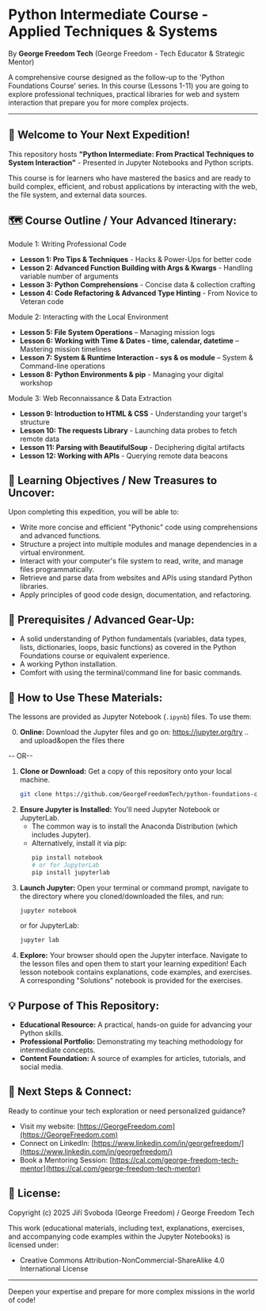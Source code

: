 # Python Intermediate Course - Applied Techniques & Systems

By **George Freedom Tech** (George Freedom - Tech Educator & Strategic Mentor)

A comprehensive course designed as the follow-up to the 'Python Foundations Course' series. In this course (Lessons 1-11) you are going to explore professional techniques, practical libraries for web and system interaction that prepare you for more complex projects.

---

## 🚀 Welcome to Your Next Expedition!
This repository hosts **"Python Intermediate: From Practical Techniques to System Interaction"** - Presented in Jupyter Notebooks and Python scripts.

This course is for learners who have mastered the basics and are ready to build complex, efficient, and robust applications by interacting with the web, the file system, and external data sources.

## 🗺️ Course Outline / Your Advanced Itinerary:

Module 1: Writing Professional Code
* **Lesson 1: Pro Tips & Techniques** - Hacks & Power-Ups for better code
* **Lesson 2: Advanced Function Building with Args & Kwargs** - Handling variable number of arguments
* **Lesson 3: Python Comprehensions** - Concise data & collection crafting
* **Lesson 4: Code Refactoring & Advanced Type Hinting** - From Novice to Veteran code
  
Module 2: Interacting with the Local Environment
* **Lesson 5: File System Operations** – Managing mission logs
* **Lesson 6: Working with Time & Dates - time, calendar, datetime** – Mastering mission timelines
* **Lesson 7: System & Runtime Interaction - sys & os module** – System & Command-line operations
* **Lesson 8: Python Environments & pip** - Managing your digital workshop
  
Module 3: Web Reconnaissance & Data Extraction
* **Lesson 9: Introduction to HTML & CSS** - Understanding your target's structure
* **Lesson 10: The requests Library** - Launching data probes to fetch remote data
* **Lesson 11: Parsing with BeautifulSoup** - Deciphering digital artifacts
* **Lesson 12: Working with APIs** - Querying remote data beacons
  
## 🎯 Learning Objectives / New Treasures to Uncover:

Upon completing this expedition, you will be able to:

* Write more concise and efficient "Pythonic" code using comprehensions and advanced functions.
* Structure a project into multiple modules and manage dependencies in a virtual environment.
* Interact with your computer's file system to read, write, and manage files programmatically.
* Retrieve and parse data from websites and APIs using standard Python libraries.
* Apply principles of good code design, documentation, and refactoring.
  
## 🎒 Prerequisites / Advanced Gear-Up:

* A solid understanding of Python fundamentals (variables, data types, lists, dictionaries, loops, basic functions) as covered in the Python Foundations course or equivalent experience.
* A working Python installation.
* Comfort with using the terminal/command line for basic commands.

## 🧭 How to Use These Materials:
  
The lessons are provided as Jupyter Notebook (`.ipynb`) files. To use them:

0. **Online:** Download the Jupyter files and go on: https://jupyter.org/try .. and upload&open the files there

-- OR--

1.  **Clone or Download:** Get a copy of this repository onto your local machine.
    ```bash
    git clone https://github.com/GeorgeFreedomTech/python-foundations-course.git
    ```
2.  **Ensure Jupyter is Installed:** You'll need Jupyter Notebook or JupyterLab.
    * The common way is to install the Anaconda Distribution (which includes Jupyter).
    * Alternatively, install it via pip:
        ```bash
        pip install notebook
        # or for JupyterLab
        pip install jupyterlab
        ```
3.  **Launch Jupyter:** Open your terminal or command prompt, navigate to the directory where you cloned/downloaded the files, and run:
    ```bash
    jupyter notebook
    ```
    or for JupyterLab:
    ```bash
    jupyter lab
    ```
4.  **Explore:** Your browser should open the Jupyter interface. Navigate to the lesson files and open them to start your learning expedition! Each lesson notebook contains explanations, code examples, and exercises. A corresponding "Solutions" notebook is provided for the exercises.

## 💡 Purpose of This Repository:

* **Educational Resource:** A practical, hands-on guide for advancing your Python skills.
* **Professional Portfolio:** Demonstrating my teaching methodology for intermediate concepts.
* **Content Foundation:** A source of examples for articles, tutorials, and social media.
  
## 🔗 Next Steps & Connect:

Ready to continue your tech exploration or need personalized guidance?

* Visit my website: [https://GeorgeFreedom.com](https://GeorgeFreedom.com)
* Connect on LinkedIn: [https://www.linkedin.com/in/georgefreedom/](https://www.linkedin.com/in/georgefreedom/)
* Book a Mentoring Session: [https://cal.com/george-freedom-tech-mentor](https://cal.com/george-freedom-tech-mentor)

## 📜 License:

Copyright (c) 2025 Jiří Svoboda (George Freedom) / George Freedom Tech

This work (educational materials, including text, explanations, exercises, and accompanying code examples within the Jupyter Notebooks) is licensed under:
* Creative Commons Attribution-NonCommercial-ShareAlike 4.0 International License

---

Deepen your expertise and prepare for more complex missions in the world of code!
